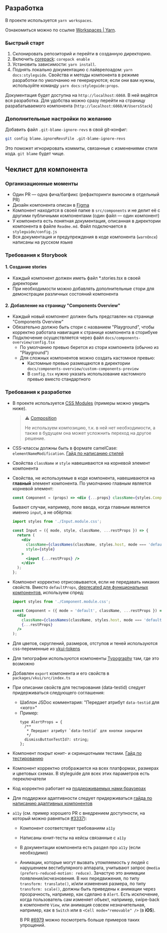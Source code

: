 ## Разработка

В проекте используется `yarn workspaces`.

Ознакомиться можно по ссылке [Workspaces | Yarn](https://yarnpkg.com/features/workspaces).

### Быстрый старт

1. Склонировать репозиторий и перейти в созданную директорию.
2. Включить [corepack](https://nodejs.org/api/corepack.html): `corepack enable`
3. Установить зависимости: `yarn install`.
4. Поднять локально документацию с лайврелоадом: `yarn docs:styleguide`. Свойства и методы компонента в режиме разработки по умолчанию не генерируются; если они вам нужны, используйте команду `yarn docs:styleguide:props`.

Документация будет доступна на `http://localhost:6060`. В ней ведётся вся разработка. Для удобства можно сразу перейти на страницу разрабатываемого компонента (`http://localhost:6060/#/UsersStack`)

### Дополнительные настройки по желанию

Добавить файл `.git-blame-ignore-revs` в свой git-конфиг:

```sh
git config blame.ignoreRevsFile .git-blame-ignore-revs
```

Это поможет игнорировать коммиты, связанные с изменениями стиля кода. `git blame` будет чище.

## Чеклист для компонента

### Организационные моменты

- Один PR — одна фича/багфикс (рефакторинги выносим в отдельный PR)
- Дизайн компонента описан в [Figma](https://www.figma.com/@vk)
- Компонент находится в своей папке в `src/components` и не делит её с другими публичными компонентами (один файл — один компонент)
- У компонента есть понятная документация, описанная в директории компонента в файле `Readme.md`. Файл подключается в `styleguide/config.js`
- Вся документация и предупреждения в коде компонента (`warnOnce`) написаны на русском языке

### Требования к Storybook

#### 1. Создание stories
- Каждый компонент должен иметь файл *.stories.tsx в своей директории
- При необходимости можно добавлять дополнительные стори для демонстрации различных состояний компонента

#### 2. Добавление на страницу "Components Overview"
- Каждый новый компонент должен быть представлен на странице "Components Overview"
- Обязательно должно быть стори с названием "Playground", чтобы корректно работала навигация к странице компонента в сторибуке
- Подключение осуществляется через файл `docs/components-overview/config.tsx`
  - По умолчанию превью берется из стори компонента (обычно из "Playground")
  - Для сложных компонентов можно создать кастомное превью:
    - Кастомные превью размещаются в директории `docs/components-overview/custom-components-preview`
    - В `config.tsx` нужно указать использование кастомного превью вместо стандартного

### Требования к разработке

- В проекте используется [CSS Modules](https://github.com/css-modules/css-modules) (примеры можно увидить ниже).

  > ⚠️ [Composition](https://github.com/css-modules/css-modules/blob/master/docs/composition.md)
  >
  > Не используем композицию, т.к. в ней нет необходимости,
  > а также в будущем она может усложнить переход на другое решение.

- CSS-классы должны быть в формате camelCase: `elementNameModification`. [Гайд по написанию стилей](CSS_GUIDE.md)
- Свойства `className` и `style` навешиваются на корневой элемент компонента
- Свойства, не используемые в коде компонента, навешиваются на **главный** элемент компонента. По умолчанию главным является корневой элемент:

  ```jsx
  const Component = (props) => <div {...props} className={styles.Component} />;
  ```

  Бывают случаи, например, поле ввода, когда главным является именно `input`, а не обёртка:

  ```jsx
  import styles from './Input.module.css';

  const Input = ({ mode, style, className, ...restProps }) => {
    return (
      <div
        className={classNames(className, styles.host, mode === 'default' && styles.modeDefault)}
        style={style}
      >
        <input {...restProps} />
      </div>
    );
  };
  ```

- Компонент корректно отрисовывается, если не передавать никаких свойств. Вместо `defaultProps`, [deprecated для функциональных компонентов](https://github.com/facebook/react/pull/16210), используем спред:

  ```jsx
  import styles from './Component.module.css';

  const Component = ({ mode = 'default', className, ...restProps }) => (
    <div
      className={classNames(className, styles.host, mode === 'default' && styles.modeDefault)}
      {...restProps}
    />
  );
  ```

- Для цветов, скруглений, размеров, отступов и теней используются css-переменные из [vkui-tokens](https://github.com/VKCOM/vkui-tokens)
- Для типографии используются компоненты [Typography](https://vkcom.github.io/VKUI/#!/Typography) там, где это возможно
- Добавлен `export` компонента и его свойств в `packages/vkui/src/index.ts`
- При описании свойств для тестирования (data-testid) следует придерживаться следующего соглашения:
  - Шаблон JSDoc комментария: "Передает атрибут `data-testid` для <кого>"
  - Пример:
    ```tsx
    type AlertProps = {
      /**
       * Передает атрибут `data-testid` для кнопки закрытия
       */
      dismissButtonTestId?: string;
    };
    ```
- Компонент покрыт юнит- и скриншотными тестами. [Гайд по тестированию](TESTING.md)
- Компонент корректно отображается на всех платформах, размерах и цветовых схемах. В styleguide для всех этих параметров есть переключатели
- Код корректно работает на [поддерживаемых нами браузерах](https://github.com/VKCOM/VKUI#%D0%B1%D1%80%D0%B0%D1%83%D0%B7%D0%B5%D1%80%D1%8B)
- Для поддержки адаптивности следует придерживаться [гайда по написанию адаптивных компонентов](ADAPTIVITY_GUIDE.md)
- `a11y` (см. пример хорошего PR с внедрением доступности, на который можно равняться [#3337](https://github.com/VKCOM/VKUI/issues/3337)):

  - Компонент соответствует требованиям `a11y`
  - Написаны юнит-тесты на кейсы связанные с `a11y`
  - В документации компонента есть раздел про `a11y` (если необходимо)
  - Анимации, которые могут вызвать утомляемость у людей с нарушением вестибулярного аппарата,
    учитывают запрос `@media (prefers-reduced-motion: reduce)`. Зачастую это анимации появления/исчезновения.
    В них передвижения, по типу `transform: translate()`, и/или изменения размера, по типу `transform: scale()`,
    должны быть приведены к анимации через прозрачность, например, как сделано в `Alert`. Есть
    исключение, когда пользователь сам изменяет объект, например, swipe-back в компоненте `View`,
    или анимация совсем незначительная, например, как в `Switch` или в `<Cell mode="removable" />` (в **iOS**).

    В PR [#6979](https://github.com/VKCOM/VKUI/pull/6979) можно посмотреть больше примеров таких упрощений.
